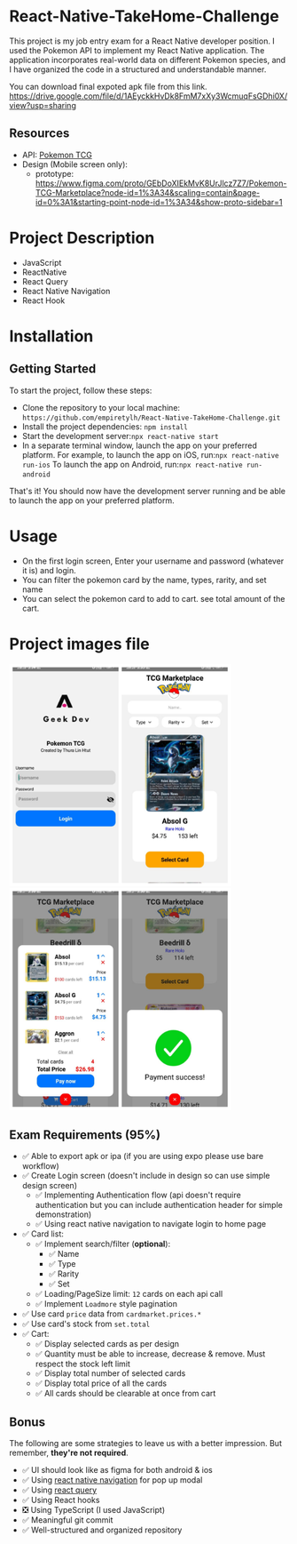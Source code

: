 # React-Native-TakeHome-Challenge
This project is my job entry exam for a React Native developer position. I used the Pokemon API to implement my React Native application. The application incorporates real-world data on different Pokemon species, and I have organized the code in a structured and understandable manner. 

You can download final expoted apk file from this link. https://drive.google.com/file/d/1AEyckkHvDk8FmM7xXy3WcmuqFsGDhi0X/view?usp=sharing


## Resources

- API: [Pokemon TCG](https://pokemontcg.io)
- Design (Mobile screen only):
  - prototype: <https://www.figma.com/proto/GEbDoXIEkMvK8UrJlcz7Z7/Pokemon-TCG-Marketplace?node-id=1%3A34&scaling=contain&page-id=0%3A1&starting-point-node-id=1%3A34&show-proto-sidebar=1>


# Project Description
  - JavaScript
  - ReactNative
  - React Query
  - React Native Navigation
  - React Hook

# Installation
## Getting Started
To start the project, follow these steps:

- Clone the repository to your local machine: `https://github.com/empiretylh/React-Native-TakeHome-Challenge.git`
- Install the project dependencies:
  `npm install`
- Start the development server:`npx react-native start`
- In a separate terminal window, launch the app on your preferred platform. For example, to launch the app on iOS, run:`npx react-native run-ios` To launch the app on Android, run:`npx react-native run-android`

That's it! You should now have the development server running and be able to launch the app on your preferred platform. 

# Usage
  - On the first login screen, Enter your username and password (whatever it is) and login.
  - You can filter the pokemon card by the name, types, rarity, and set name
  - You can select the pokemon card to add to cart. see total amount of the cart.
  
# Project images file
<img src="https://github.com/empiretylh/React-Native-TakeHome-Challenge/blob/master/card1.png" alt="Login & Home" width="400"/>
<img src="https://github.com/empiretylh/React-Native-TakeHome-Challenge/blob/master/card2.png" alt="Login & Home" width="400"/>


## Exam Requirements (95%)

- ✅ Able to export apk or ipa (if you are using expo please use bare workflow)
- ✅ Create Login screen (doesn't include in design so can use simple design screen)
  - ✅ Implementing Authentication flow (api doesn't require authentication but you can include authentication header for simple demonstration)
  - ✅ Using react native navigation to navigate login to home page
- ✅ Card list:
  - ✅ Implement search/filter (**optional**):
    - ✅ Name
    - ✅ Type
    - ✅ Rarity
    - ✅ Set
  - ✅ Loading/PageSize limit: `12` cards on each api call
  - ✅ Implement `Loadmore` style pagination
- ✅ Use card `price` data from `cardmarket.prices.*`
- ✅ Use card's stock from `set.total`
- ✅ Cart:
  - ✅ Display selected cards as per design
  - ✅ Quantity must be able to increase, decrease & remove. Must respect the stock left limit
  - ✅ Display total number of selected cards
  - ✅ Display total price of all the cards
  - ✅ All cards should be clearable at once from cart


## Bonus

The following are some strategies to leave us with a better impression. But remember, **they're not required**.

- ✅ UI should look like as figma for both android & ios
- ✅ Using [react native navigation](https://reactnavigation.org/) for pop up modal
- ✅ Using [react query](https://tanstack.com/query/latest/docs/react/overview)
- ✅ Using React hooks
- ❎ Using TypeScript (I used JavaScript)
- ✅ Meaningful git commit
- ✅ Well-structured and organized repository

